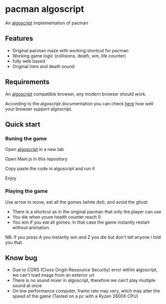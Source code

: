 # pacman algoscript
An [algoscript](http://www.algoscript.info/) implementation of pacman

## Features
* Original pacman maze with working shortcut for pacman
* Working game logic (collisions, death, win, life counter)
* fully web based
* Original intro and death sound

## Requirements
An [algoscript](http://www.algoscript.info/) compatible browser, any modern browser should work.

According to the algoscript documentation you can check [here](http://html5test.com/) how well your browser support algoscript.

## Quick start
### Runing the game
Open [algoscript](http://www.algoscript.info/) in a new tab

Open Main.js in this repository

Copy paste the code in algoscript and run it

Enjoy
### Playing the game

Use arrow to move, eat all the gomes (white dot), and avoid the ghost

* There is a shortcut as in the original pacman that only the player can use
* You die when youre health counter reach 0
* You win if you eat all gomes. In that case the game instantly restart without animation.

NB: if you press A you instantly win and Z you die but don't tell anyone i told you that.

## Know bug
* Due to CORS (Cross Origin Ressource Security) error within algoscript, we can't load image from an exterior url 
* There is no sound mixer in algoscript, therefore we can't play multiple sound at once
* On low performance computer, frame rate may very, witch may alter the speed of the game (Tested on a pc with a Ryzen 2600X CPU) 
